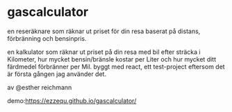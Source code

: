 
# gascalculator
en reseräknare som räknar ut priset för din resa  baserat på distans, förbränning och bensinpris.

en kalkulator som räknar ut priset på din resa med bil efter sträcka i Kilometer, hur mycket bensin/bränsle kostar per Liter och hur mycket ditt färdmedel förbränner per Mil. 
byggt med react, ett test-project eftersom det är första gången jag använder det. 

av @esther reichmann

demo:https://ezzequ.github.io/gascalculator/
